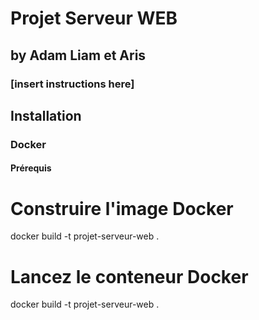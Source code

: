 # Projet Serveur WEB
## by Adam Liam et Aris

### [insert instructions here]


## Installation

### Docker

#### Prérequis

# Construire l'image Docker
docker build -t projet-serveur-web .

# Lancez le conteneur Docker
docker build -t projet-serveur-web .